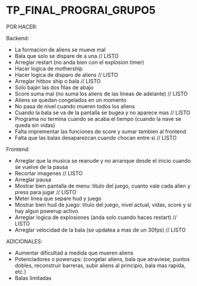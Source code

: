 # TP_FINAL_PROGRAI_GRUPO5

POR HACER:

Backend:
- La formacion de aliens se mueve mal
- Bala que solo se dispare de a una // LISTO
- Arreglar restart (no anda bien con el explosion timer)
- Hacer logica de mothership
- Hacer logica de disparo de aliens // LISTO
- Arreglar hitbox ship o bala // LISTO
- Solo bajan las dos filas de abajo
- Score suma mal (no suma los aliens de las lineas de adelante) // LISTO
- Aliens se quedan congelados en un momento
- No pasa de nivel cuando mueren todos los aliens
- Cuando la bala se va de la pantalla se bugea y no aparece mas // LISTO
- Programa no termina cuando se acaba el tiempo (cuando la nave se queda sin vidas)
- Falta imprementar las funciones de score y sumar tambien al frontend
- Falta que las balas desaparezcan cuando chocan entre si // LISTO

Frontend:
- Arreglar que la musica se reanude y no arranque desde el inicio cuando se vuelve de la pausa
- Recortar imagenes // LISTO
- Arreglar pausa
- Mostrar bien pantalla de menu: titulo del juego, cuanto vale cada alien y press para jugar // LISTO
- Meter linea que separe hud y juego
- Mostrar bien hud de juego: titulo del juego, nivel actual, vidas, score y si hay algun powerup activo
- Arreglar logica de explosiones (anda solo cuando haces restart) // LISTO
- Arreglar velocidad de la bala (se updatea a mas de un 30fps) // LISTO

ADICIONALES:
- Aumentar dificultad a medida que mueren aliens
- Potenciadores o powerups:
    (congelar aliens, bala que atraviese, puntos dobles, reconstruir barreras, 
    subir aliens al principio, bala mas rapida, etc.)
- Balas limitadas
